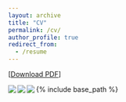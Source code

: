 ```yaml
---
layout: archive
title: "CV"
permalink: /cv/
author_profile: true
redirect_from:
  - /resume
---
```

[[Download PDF](https://yaojieliu.github.io/files/YaojieCV.pdf)]

<img align="left" src="https://yaojieliu.github.io/files/YaojieCV-1.jpg?raw=true"> 
<img align="left" src="https://yaojieliu.github.io/files/YaojieCV-2.jpg?raw=true"> 
<img align="left" src="https://yaojieliu.github.io/files/YaojieCV-3.jpg?raw=true"> 

{% include base_path %}
